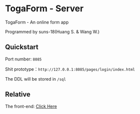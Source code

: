 # TogaForm - Server
TogaForm - An online form app

Programmed by suns-18(Huang S. & Wang W.)

## Quickstart
Port number: `8085`

Shit prototype：`http://127.0.0.1:8085/pages/login/index.html`

The DDL will be stored in `/sql`

## Relative
The front-end: [Click Here](https://github.com/suns-18/TogaForm-Front/)